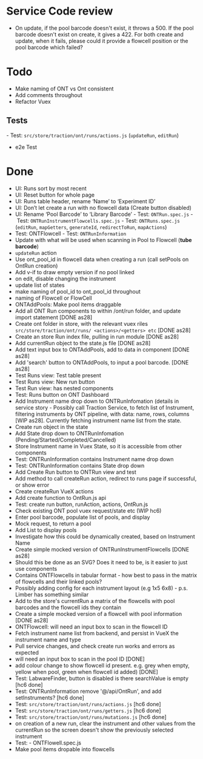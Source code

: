 # Service Code review

- On update, if the pool barcode doesn't exist, it throws a 500. If the pool barcode doesn't exist on create, it gives a 422. For both create and update, when it fails, please could it provide a flowcell position or the pool barcode which failed?

# Todo

- Make naming of ONT vs Ont consistent
- Add comments throughout
- Refactor Vuex

## Tests

- Test: `src/store/traction/ont/runs/actions.js` (`updateRun`, `editRun`)

- e2e Test

# Done

- UI: Runs sort by most recent
- UI: Reset button for whole page
- UI: Runs table header, rename ‘Name’ to ‘Experiment ID’
- UI: Don’t let create a run with no flowcell data (Create button disabled)
- UI: Rename ‘Pool Barcode’ to ‘Library Barcode’
  - Test: `ONTRun.spec.js`
  - Test: `ONTRunInstrumentFlowcells.spec.js`
  - Test: `ONTRuns.spec.js` (`editRun`, `mapGetters`, `generateId`, `redirectToRun`, `mapActions`)
- Test: ONTFlowcell
  - Test: `ONTRunInformation`
- Update with what will be used when scanning in Pool to Flowcell (**tube barcode**)
- `updateRun` action
- Use ont_pool_id in flowcell data when creating a run (call setPools on OntRun creation)
- Add v-if to draw empty version if no pool linked
- on edit, disable changing the instrument
- update list of states
- make naming of pool_id to ont_pool_id throughout
- naming of Flowcell or FlowCell
- ONTAddPools: Make pool items draggable
- Add all ONT Run components to within /ont/run folder, and update import statement [DONE as28]
- Create ont folder in store, with the relevant vuex riles `src/store/traction/ont/runs/ <actions>/<getters> etc` [DONE as28]
- Create an store Run index file, pulling in run module [DONE as28]
- Add currentRun object to the state.js file [DONE as28]
- Add text input box to ONTAddPools, add to data in component [DONE as28]
- Add 'search' button to ONTAddPools, to input a pool barcode. [DONE as28]
- Test Runs view: Test table present
- Test Runs view: New run button
- Test Run view: has nested components
- Test: Runs button on ONT Dashboard
- Add Instrument name drop down to ONTRunInfomation (details in service story - Possibly call Traction Service, to fetch list of Instrument, filtering instruments by ONT pipeline, with data: name, rows, columns [WIP as28]. Currently fetching instrument name list from the state.
- Create run object in the state
- Add State drop down to ONTRunInfomation (Pending/Started/Completed/Cancelled)
- Store Instrument name in Vuex State, so it is accessible from other components
- Test: ONTRunInformation contains Instrument name drop down
- Test: ONTRunInformation contains State drop down
- Add Create Run button to ONTRun view and test
- Add method to call createRun action, redirect to runs page if successful, or show error
- Create createRun VueX actions
- Add create function to OntRun.js api
- Test: create run button, runAction, actions, OntRun.js
- Check existing ONT pool vuex request/state etc (WIP hc6)
- Enter pool barcode, populate list of pools, and display
- Mock request, to return a pool
- Add List to display pools
- Investigate how this could be dynamically created, based on Instrument Name
- Create simple mocked version of ONTRunInstrumentFlowcells [DONE as28]
- Should this be done as an SVG? Does it need to be, is it easier to just use components
- Contains ONTFlowcells in tabular format - how best to pass in the matrix of flowcells and their linked pools?
- Possibly adding config for each instrument layout (e.g 1x5 6x8) - p.s. Limber has something similar
- Add to the store's currentRun a matrix of the flowcells with pool barcodes and the flowcell ids they contain
- Create a simple mocked version of a flowcell with pool information [DONE as28]
- ONTFlowcell: will need an input box to scan in the flowcell ID
- Fetch instrument name list from backend, and persist in VueX the instrument name and type
- Pull service changes, and check create run works and errors as expected
- will need an input box to scan in the pool ID [DONE]
- add colour change to show flowcell id present. e.g. grey when empty, yellow when pool, green when flowcell id added) [DONE]
- Test: LabwareFinder, button is disabled is there searchValue is empty [hc6 done]
- Test: ONTRunInformation remove '@/api/OntRun', and add setInstruments? [hc6 done]
- Test: `src/store/traction/ont/runs/actions.js` [hc6 done]
- Test: `src/store/traction/ont/runs/getters.js` [hc6 done]
- Test: `src/store/traction/ont/runs/mutations.js` [hc6 done]
- on creation of a new run, clear the instrument and other values from the currentRun so the screen doesn't show the previously selected instrument
- Test: - ONTFlowell.spec.js
- Make pool items dropable into flowcells
